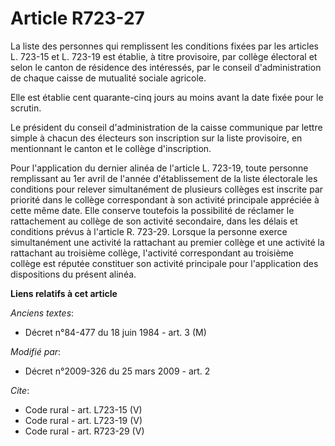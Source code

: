 # Article R723-27

La liste des personnes qui remplissent les conditions fixées par les articles L. 723-15 et L. 723-19 est établie, à titre
provisoire, par collège électoral et selon le canton de résidence des intéressés, par le conseil d'administration de chaque
caisse de mutualité sociale agricole. 

Elle est établie cent quarante-cinq jours au moins avant la date fixée pour le scrutin. 

Le président du conseil d'administration de la caisse communique par lettre simple à chacun des électeurs son inscription sur
la liste provisoire, en mentionnant le canton et le collège d'inscription. 

Pour l'application du dernier alinéa de l'article L. 723-19, toute personne remplissant au 1er avril de l'année
d'établissement de la liste électorale les conditions pour relever simultanément de plusieurs collèges est inscrite par
priorité dans le collège correspondant à son activité principale appréciée à cette même date. Elle conserve toutefois la
possibilité de réclamer le rattachement au collège de son activité secondaire, dans les délais et conditions prévus à
l'article R. 723-29. Lorsque la personne exerce simultanément une activité la rattachant au premier collège et une activité
la rattachant au troisième collège, l'activité correspondant au troisième collège est réputée constituer son activité
principale pour l'application des dispositions du présent alinéa.

**Liens relatifs à cet article**

_Anciens textes_:

  - Décret n°84-477 du 18 juin 1984 - art. 3 (M)

_Modifié par_:

  - Décret n°2009-326 du 25 mars 2009 - art. 2

_Cite_:

  - Code rural - art. L723-15 (V)
  - Code rural - art. L723-19 (V)
  - Code rural - art. R723-29 (V)
